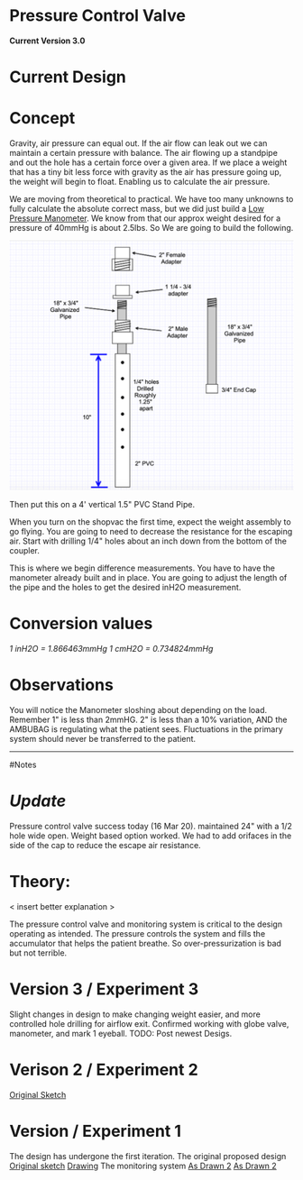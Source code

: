# Pressure Control Valve

**Current Version 3.0**

# Current Design

# Concept
Gravity, air pressure can equal out. If the air flow can leak out we can maintain a certain pressure with balance. The air flowing up a standpipe and out the hole has a certain force over a given area. If we place a weight that has a tiny bit less force with gravity as the air has pressure going up, the weight will begin to float. Enabling us to calculate the air pressure.

We are moving from theoretical to practical. We have too many unknowns to fully calculate the absolute correct mass, but we did just build a [Low Pressure Manometer](../LowPressureManometer/README.md). We know from <calculation reference> that our approx weight desired for a pressure of 40mmHg is about 2.5lbs. So We are going to build the following.

![Weight Assembly Drawing](PCVv3.png)

Then put this on a 4' vertical 1.5" PVC Stand Pipe.

When you turn on the shopvac the first time, expect the weight assembly to go flying. You are going to need to decrease the resistance for the escaping air.
Start with drilling 1/4" holes about an inch down from the bottom of the coupler.


This is where we begin difference measurements. You have to have the manometer already built and in place. You are going to adjust the length of the pipe and the holes to get the desired inH2O measurement.

# Conversion values
*1 inH2O = 1.866463mmHg*
*1 cmH2O = 0.734824mmHg*

# Observations
You will notice the Manometer sloshing about depending on the load.
Remember 1" is less than 2mmHG. 2" is less than a 10% variation, AND the AMBUBAG is regulating what the patient sees. Fluctuations in the primary system should never be transferred to the patient.

--------------
#Notes

# *Update*
Pressure control valve success today (16 Mar 20). maintained 24" with a 1/2 hole wide open. Weight based option worked. We had to add orifaces in the side of the cap to reduce the escape air resistance.

# Theory:
< insert better explanation >


The pressure control valve and monitoring system is critical to the design operating as intended. The pressure controls the system and fills the accumulator that helps the patient breathe. So over-pressurization is bad but not terrible.

# Version 3 / Experiment 3
Slight changes in design to make changing weight easier, and more controlled hole drilling for airflow exit. Confirmed working with globe valve, manometer, and mark 1 eyeball. TODO: Post newest Desigs.


# Verison 2 / Experiment 2
[Original Sketch](PCVv2_sketch.jpg)

# Version / Experiment 1
The design has undergone the first iteration.
The original proposed design
[Original sketch](/RawDesigns/pressurecontrolsketch.jpg)
[Drawing](/RawDesigns/pressurecontrol_drawing.jpg)
The monitoring system
[As Drawn 2](/RawDesigns/psv_m_sketch.jpg)
[As Drawn 2](/RawDesigns/psv_m_drawing.jpg)
